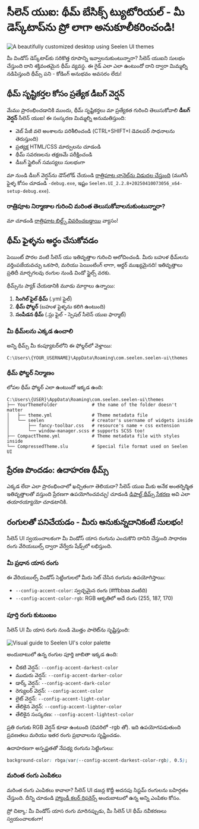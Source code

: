 # సీలెన్ యుఐ: థీమ్ బేసిక్స్ ట్యుటోరియల్ - మీ డెస్క్‌టాప్‌ను ప్రో లాగా అనుకూలీకరించండి!

![A beautifully customized desktop using Seelen UI themes](https://raw.githubusercontent.com/Seelen-Inc/sl-blogs/refs/heads/master/blog/seelen-ui-theme-tutorial/image.png)

మీ విండోస్ డెస్క్‌టాప్‌కు సరికొత్త రూపాన్ని ఇవ్వాలనుకుంటున్నారా? సీలెన్ యుఐని సులభం చేస్తుంది దాని శక్తివంతమైన థీమ్
వ్యవస్థ. ఈ గైడ్ ఎలా ఎలా ఉంటుందో దాని ద్వారా మిమ్మల్ని నడిపిస్తుంది థీమ్స్ పని - కోడింగ్ అనుభవం అవసరం లేదు!

## థీమ్ సృష్టికర్తల కోసం ప్రత్యేక డీబగ్ వెర్షన్

మేము ప్రారంభించడానికి ముందు, థీమ్ సృష్టికర్తలు మా ప్రత్యేకత గురించి తెలుసుకోవాలి **డీబగ్ వెర్షన్** సీలెన్ యుఐ!
ఈ సంస్కరణ మిమ్మల్ని అనుమతిస్తుంది:

- వెబ్ పేజీ వలె అంశాలను పరిశీలించండి (CTRL+SHIFT+I డెవలపర్ సాధనాలను తెరుస్తుంది)
- ప్రత్యక్ష HTML/CSS మార్పులను చూడండి
- థీమ్ సవరణలను తక్షణమే పరీక్షించండి
- డీబగ్ స్టైలింగ్ సమస్యలు సులభంగా

మా నుండి డీబగ్ వెర్షన్‌ను డౌన్‌లోడ్ చేయండి
[రాత్రిపూట ఛానెల్‌ను విడుదల చేస్తుంది](https://seelen.io/apps/seelen-ui/releases/nightly)
(ముగిసే ఫైళ్ళ కోసం చూడండి `-debug.exe`, ఇష్టం
`Seelen.UI_2.2.8+20250410073056_x64-setup-debug.exe`).

### రాత్రిపూట నిర్మాణాల గురించి మరింత తెలుసుకోవాలనుకుంటున్నారా?

మా చూడండి [రాత్రిపూట బిల్డ్స్ వివరించబడ్డాయి](https://seelen.io/blog/seelen-ui-nightly) వ్యాసం!

## థీమ్ ఫైళ్ళను అర్థం చేసుకోవడం

పెయింట్ పొరల వంటి సీలెన్ యు ఇతివృత్తాల గురించి ఆలోచించండి. మీరు బహుళ థీమ్‌లను వర్తింపజేయవచ్చు ఒకసారి, మరియు
పెయింటింగ్ లాగా, ఆర్డర్ ముఖ్యమైనది! ఇతివృత్తాలు ప్రతిదీ మార్చగలవు రంగుల నుండి విండో స్టైల్స్ వరకు.

థీమ్స్‌ను ప్యాక్ చేయడానికి మూడు మార్గాలు ఉన్నాయి:

1. **సింగిల్ ఫైల్ థీమ్** (.yml ఫైల్)
2. **థీమ్ ఫోల్డర్** (బహుళ ఫైళ్ళను కలిగి ఉంటుంది)
3. **సంపీడన థీమ్** (.స్లు ఫైల్ - స్పెషల్ సీలెన్ యుఐ ఫార్మాట్)

### మీ థీమ్‌లను ఎక్కడ ఉంచాలి

అన్ని థీమ్స్ మీ కంప్యూటర్‌లోని ఈ ఫోల్డర్‌లో వెళ్తాయి:

```text
C:\Users\{YOUR_USERNAME}\AppData\Roaming\com.seelen.seelen-ui\themes
```

### థీమ్ ఫోల్డర్ నిర్మాణం

లోపల థీమ్ ఫోల్డర్ ఎలా ఉంటుందో ఇక్కడ ఉంది:

```text
C:\Users\{USER}\AppData\Roaming\com.seelen.seelen-ui\themes
├── YourThemeFolder             # the name of the folder doesn't matter
│   ├── theme.yml               # Theme metadata file
│   └── seelen                  # creator's username of widgets inside
│       ├── fancy-toolbar.css   # resource's name + css extension
│       └── window-manager.scss # supports SCSS too!
├── CompactTheme.yml            # Theme metadata file with styles inside
└── CompressedTheme.slu         # Special file format used on Seelen UI
```

## ప్రేరణ పొందడం: ఉదాహరణ థీమ్స్

ఎక్కడ లేదా ఎలా ప్రారంభించాలో ఖచ్చితంగా తెలియదా? సీలెన్ యుఐ మీకు అనేక అంతర్నిర్మిత ఇతివృత్తాలతో వస్తుంది ప్రేరణగా
ఉపయోగించవచ్చు! చూడండి
[డిఫాల్ట్ థీమ్స్ సేకరణ](https://github.com/eythaann/Seelen-UI/tree/master/static/themes)
అవి ఎలా తయారయ్యాయో చూడటానికి.

## రంగులతో పనిచేయడం - మీరు అనుకున్నదానికంటే సులభం!

సీలెన్ UI స్వయంచాలకంగా మీ విండోస్ యాస రంగును ఎంచుకొని దానిని చేస్తుంది సాధారణ రంగు వేరియబుల్స్ ద్వారా వేర్వేరు
షేడ్స్‌లో లభిస్తుంది.

### మీ ప్రధాన యాస రంగు

ఈ వేరియబుల్స్ విండోస్ సెట్టింగులలో మీరు సెట్ చేసిన రంగును ఉపయోగిస్తాయి:

- `--config-accent-color`: స్వచ్ఛమైన రంగు (#ffbbaa వంటిది)
- `--config-accent-color-rgb`: RGB ఆకృతిలో అదే రంగు (255, 187, 170)

### పూర్తి రంగు కుటుంబం

సీలెన్ UI మీ యాస రంగు నుండి మొత్తం పాలెట్‌ను సృష్టిస్తుంది:

![Visual guide to Seelen UI's color palette](https://raw.githubusercontent.com/Seelen-Inc/sl-blogs/refs/heads/master/blog/seelen-ui-theme-tutorial/colors.png)

అందుబాటులో ఉన్న రంగుల పూర్తి జాబితా ఇక్కడ ఉంది:

- చీకటి వెర్షన్: `--config-accent-darkest-color`
- ముదురు వెర్షన్: `--config-accent-darker-color`
- డార్క్ వెర్షన్: `--config-accent-dark-color`
- రెగ్యులర్ వెర్షన్: `--config-accent-color`
- లైట్ వెర్షన్: `--config-accent-light-color`
- తేలికైన వెర్షన్: `--config-accent-lighter-color`
- తేలికైన సంస్కరణ: `--config-accent-lightest-color`

ప్రతి రంగుకు RGB వెర్షన్ కూడా ఉంటుంది (చివరిలో -rgb తో). ఇది ఉపయోగపడుతుంది ప్రవణతలు మరియు ఇతర
రంగు ప్రభావాలను సృష్టించడం.

ఉదాహరణగా అస్పష్టతతో నేపథ్య రంగును సెట్టింగులు:

```css
background-color: rbga(var(--config-accent-darkest-color-rgb), 0.5);
```

### మరింత రంగు ఎంపికలు

మరింత రంగు ఎంపికలు కావాలా? సీలెన్ UI డజన్ల కొద్దీ అదనపు సిస్టమ్ రంగులను బహిర్గతం చేస్తుంది. దీన్ని
చూడండి
[హ్యాండీ కలర్ రిఫరెన్స్](https://gist.github.com/eythaann/cd9a3cda0206ce23a17f5ea00ec2ba06)
అందుబాటులో ఉన్న అన్ని ఎంపికల కోసం.

ప్రో చిట్కా: మీ విండోస్ యాస రంగు మారినప్పుడు, మీ సీలెన్ UI థీమ్ నవీకరణలు స్వయంచాలకంగా!
